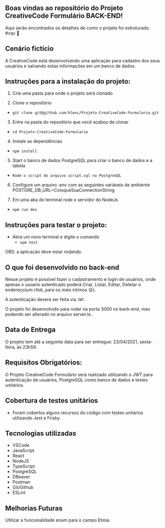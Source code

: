 ## Boas vindas ao repositório do Projeto CreativeCode Formulário BACK-END!
Aqui serão encontrados os detalhes de como o projeto foi estruturado. #vqv 🚀


## Cenário fictício

A CreativeCode está desenvolvendo uma aplicação para cadastro dos seus usuários e salvando estas informações em um banco de dados.


## Instruções para a instalação do projeto:
1. Crie uma pasta para onde o projeto será clonado

2. Clone o repositório
  * `git clone git@github.com:hleoc/Projeto-CreativeCode-Formulario.git`

3. Entre na pasta do repositório que você acabou de clonar
  * `cd Projeto-CreativeCode-Formulario`

4. Instale as dependências
  * `npm install`

5. Start o banco de dados PostgreSQL para criar o banco de dados e a tabela
  * `Rode o script do arquivo script.sql no PostgreSQL`

6. Configure um arquivo .env com as seguintes variáveis de ambiente
  POSTGRE_DB_URL=ColoqueSuaConnectionString
 

7. Em uma aba do terminal rode o servidor do NodeJs
  * `npm run dev`


## Instruções para testar o projeto:
- Abra um novo terminal e digite o comando
  * `npm test`

OBS: a aplicação deve estar rodando.


## O que foi desenvolvido no back-end
Nesse projeto é possível fazer o cadastramento e login de usuários, onde apenas o usúario autenticado poderá Criar, Listar, Editar, Deletar o endereço(um `CRUD`, para os mais íntimos 😜).

A autenticação deverá ser feita via `JWT`.

O projeto foi desenvolvido para rodar na porta 3000 no back-end, mas podendo ser alterado no arquivo server.ts .


## Data de Entrega
O projeto tem até a seguinte data para ser entregue: 23/04/2021, sexta-feira, às 23h59.


## Requisitos Obrigatórios:
O Projeto CreativeCode Formulário será realizado utilizando o JWT para autenticação de usuários, PostgreSQL como banco de dados e testes unitários.


## Cobertura de testes unitários
- Foram cobertos alguns recursos do código com testes unitários utilizando Jest e Frisby.


## Tecnologias utilizadas
- VSCode
- JavaScript
- React
- NodeJS
- TypeScript
- PostgreSQL
- DBeaver
- Postman
- Git/Github
- ESLint


## Melhorias Futuras
Utilizar a funcionalidade enum para o campo Etinia.
